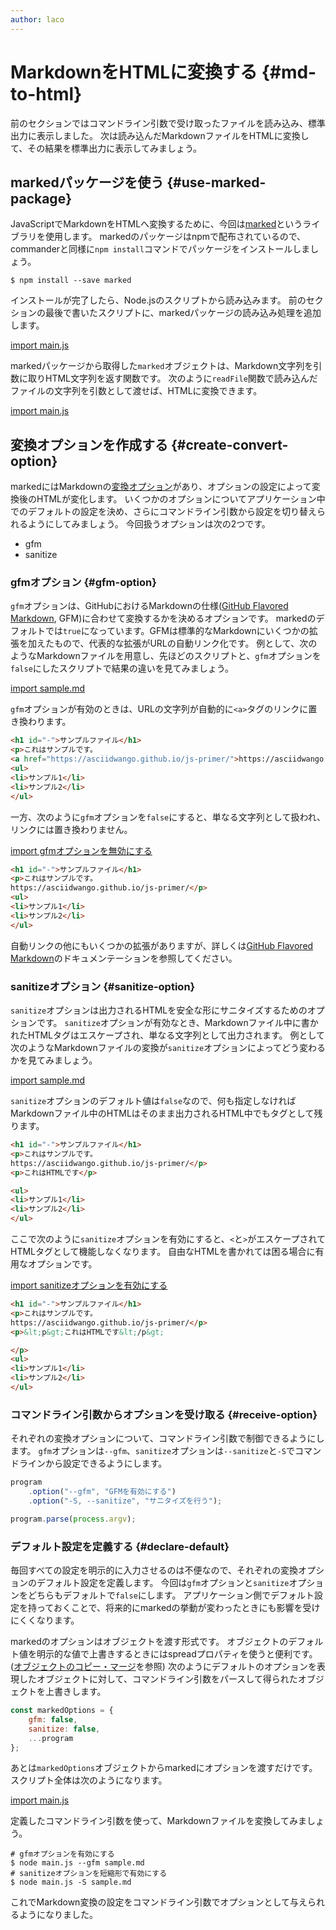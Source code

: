```yaml
---
author: laco 
---
```


# MarkdownをHTMLに変換する {#md-to-html}

前のセクションではコマンドライン引数で受け取ったファイルを読み込み、標準出力に表示しました。
次は読み込んだMarkdownファイルをHTMLに変換して、その結果を標準出力に表示してみましょう。

## markedパッケージを使う {#use-marked-package}

JavaScriptでMarkdownをHTMLへ変換するために、今回は[marked][]というライブラリを使用します。
markedのパッケージはnpmで配布されているので、commanderと同様に`npm install`コマンドでパッケージをインストールしましょう。

```shell-session
$ npm install --save marked
```

インストールが完了したら、Node.jsのスクリプトから読み込みます。
前のセクションの最後で書いたスクリプトに、markedパッケージの読み込み処理を追加します。

[import main.js](src/main-0.js)

markedパッケージから取得した`marked`オブジェクトは、Markdown文字列を引数に取りHTML文字列を返す関数です。
次のように`readFile`関数で読み込んだファイルの文字列を引数として渡せば、HTMLに変換できます。

[import main.js](src/main-1.js)

## 変換オプションを作成する {#create-convert-option}

markedにはMarkdownの[変換オプション][]があり、オプションの設定によって変換後のHTMLが変化します。
いくつかのオプションについてアプリケーション中でのデフォルトの設定を決め、さらにコマンドライン引数から設定を切り替えられるようにしてみましょう。
今回扱うオプションは次の2つです。

* gfm
* sanitize

### gfmオプション {#gfm-option}

`gfm`オプションは、GitHubにおけるMarkdownの仕様([GitHub Flavored Markdown][], GFM)に合わせて変換するかを決めるオプションです。
markedのデフォルトでは`true`になっています。GFMは標準的なMarkdownにいくつかの拡張を加えたもので、代表的な拡張がURLの自動リンク化です。
例として、次のようなMarkdownファイルを用意し、先ほどのスクリプトと、`gfm`オプションを`false`にしたスクリプトで結果の違いを見てみましょう。

[import sample.md](src/sample.md)

`gfm`オプションが有効のときは、URLの文字列が自動的に`<a>`タグのリンクに置き換わります。

```html
<h1 id="-">サンプルファイル</h1>
<p>これはサンプルです。
<a href="https://asciidwango.github.io/js-primer/">https://asciidwango.github.io/js-primer/</a></p>
<ul>
<li>サンプル1</li>
<li>サンプル2</li>
</ul>
```

一方、次のように`gfm`オプションを`false`にすると、単なる文字列として扱われ、リンクには置き換わりません。

[import gfmオプションを無効にする](src/main-2.js)

```html
<h1 id="-">サンプルファイル</h1>
<p>これはサンプルです。
https://asciidwango.github.io/js-primer/</p>
<ul>
<li>サンプル1</li>
<li>サンプル2</li>
</ul>
```

自動リンクの他にもいくつかの拡張がありますが、詳しくは[GitHub Flavored Markdown][]のドキュメンテーションを参照してください。

### sanitizeオプション {#sanitize-option}

`sanitize`オプションは出力されるHTMLを安全な形にサニタイズするためのオプションです。
`sanitize`オプションが有効なとき、Markdownファイル中に書かれたHTMLタグはエスケープされ、単なる文字列として出力されます。
例として次のようなMarkdownファイルの変換が`sanitize`オプションによってどう変わるかを見てみましょう。

[import sample.md](src/sample-1.md)

`sanitize`オプションのデフォルト値は`false`なので、何も指定しなければMarkdownファイル中のHTMLはそのまま出力されるHTML中でもタグとして残ります。

```html
<h1 id="-">サンプルファイル</h1>
<p>これはサンプルです。
https://asciidwango.github.io/js-primer/</p>
<p>これはHTMLです</p>

<ul>
<li>サンプル1</li>
<li>サンプル2</li>
</ul>
```

ここで次のように`sanitize`オプションを有効にすると、`<`と`>`がエスケープされてHTMLタグとして機能しなくなります。
自由なHTMLを書かれては困る場合に有用なオプションです。

[import sanitizeオプションを有効にする](src/main-3.js)

```html
<h1 id="-">サンプルファイル</h1>
<p>これはサンプルです。
https://asciidwango.github.io/js-primer/</p>
<p>&lt;p&gt;これはHTMLです&lt;/p&gt;

</p>
<ul>
<li>サンプル1</li>
<li>サンプル2</li>
</ul>
```

### コマンドライン引数からオプションを受け取る {#receive-option}

それぞれの変換オプションについて、コマンドライン引数で制御できるようにします。
`gfm`オプションは`--gfm`、`sanitize`オプションは`--sanitize`と`-S`でコマンドラインから設定できるようにします。

<!-- 差分コードなので -->
<!-- doctest:disable -->
```js
program
    .option("--gfm", "GFMを有効にする")
    .option("-S, --sanitize", "サニタイズを行う");

program.parse(process.argv);
```

### デフォルト設定を定義する {#declare-default}

毎回すべての設定を明示的に入力させるのは不便なので、それぞれの変換オプションのデフォルト設定を定義します。
今回は`gfm`オプションと`sanitize`オプションをどちらもデフォルトで`false`にします。
アプリケーション側でデフォルト設定を持っておくことで、将来的にmarkedの挙動が変わったときにも影響を受けにくくなります。

markedのオプションはオブジェクトを渡す形式です。
オブジェクトのデフォルト値を明示的な値で上書きするときにはspreadプロパティを使うと便利です。([オブジェクトのコピー・マージ](../../../basic/object/README.md#copy-and-merge)を参照)
次のようにデフォルトのオプションを表現したオブジェクトに対して、コマンドライン引数をパースして得られたオブジェクトを上書きします。

<!-- 差分コードなので -->
<!-- doctest:disable -->
```js
const markedOptions = {
    gfm: false,
    sanitize: false,
    ...program
};
```

あとは`markedOptions`オブジェクトからmarkedにオプションを渡すだけです。
スクリプト全体は次のようになります。

[import main.js](src/main-4.js)

定義したコマンドライン引数を使って、Markdownファイルを変換してみましょう。

```shell-session
# gfmオプションを有効にする
$ node main.js --gfm sample.md
# sanitizeオプションを短縮形で有効にする
$ node main.js -S sample.md
```

これでMarkdown変換の設定をコマンドライン引数でオプションとして与えられるようになりました。

[marked]: https://github.com/chjj/marked
[変換オプション]: https://github.com/chjj/marked#options-1
[GitHub Flavored Markdown]: https://github.github.com/gfm/
